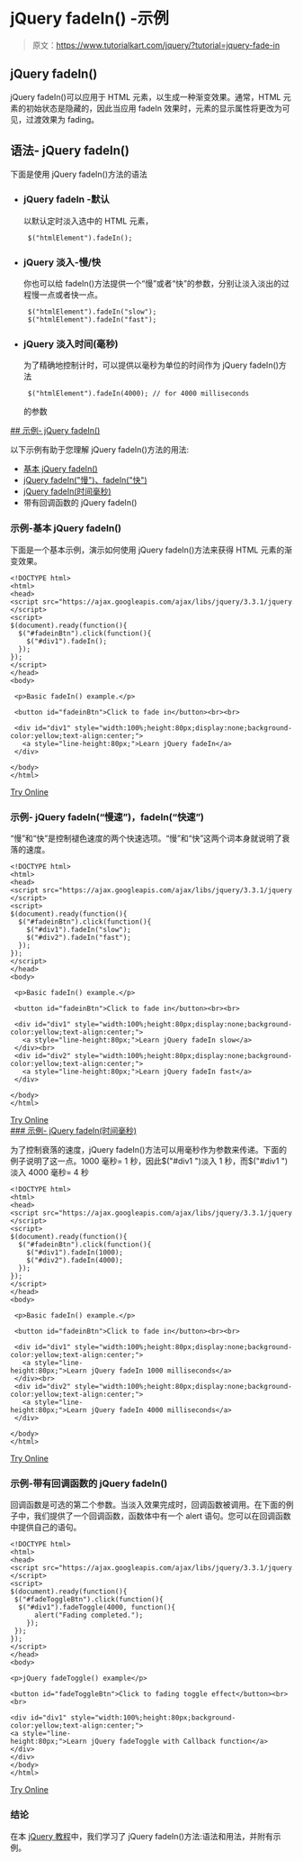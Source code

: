 # jQuery fadeIn() -示例

> 原文：<https://www.tutorialkart.com/jquery/?tutorial=jquery-fade-in>

## jQuery fadeIn()

jQuery fadeIn()可以应用于 HTML 元素，以生成一种渐变效果。通常，HTML 元素的初始状态是隐藏的，因此当应用 fadeIn 效果时，元素的显示属性将更改为可见，过渡效果为 fading。

## 语法- jQuery fadeIn()

下面是使用 jQuery fadeIn()方法的语法

*   ### jQuery fadeIn -默认

    以默认定时淡入选中的 HTML 元素，

    ```
     $("htmlElement").fadeIn();
    ```

*   ### jQuery 淡入-慢/快

    你也可以给 fadeIn()方法提供一个“慢”或者“快”的参数，分别让淡入淡出的过程慢一点或者快一点。

    ```
     $("htmlElement").fadeIn("slow");
     $("htmlElement").fadeIn("fast");
    ```

*   ### jQuery 淡入时间(毫秒)

    为了精确地控制计时，可以提供以毫秒为单位的时间作为 jQuery fadeIn()方法

    ```
     $("htmlElement").fadeIn(4000); // for 4000 milliseconds
    ```

    的参数

 <ins class="adsbygoogle" style="display:block" data-ad-client="ca-pub-8595878917823362" data-ad-slot="4118588382" data-ad-format="auto" data-full-width-responsive="true">## 示例- jQuery fadeIn()

以下示例有助于您理解 jQuery fadeIn()方法的用法:

*   [基本 jQuery fadeIn()](#example_1)
*   [jQuery fadeIn("慢")、fadeIn("快")](#example_2)
*   [jQuery fadeIn(时间毫秒)](#example_3)
*   带有回调函数的 jQuery fadeIn()

### 示例-基本 jQuery fadeIn()

下面是一个基本示例，演示如何使用 jQuery fadeIn()方法来获得 HTML 元素的渐变效果。

```
<!DOCTYPE html>
<html>
<head>
<script src="https://ajax.googleapis.com/ajax/libs/jquery/3.3.1/jquery.min.js"></script>
<script>
$(document).ready(function(){
  $("#fadeinBtn").click(function(){
    $("#div1").fadeIn();
  });
});
</script>
</head>
<body>

 <p>Basic fadeIn() example.</p>

 <button id="fadeinBtn">Click to fade in</button><br><br>

 <div id="div1" style="width:100%;height:80px;display:none;background-color:yellow;text-align:center;">
   <a style="line-height:80px;">Learn jQuery fadeIn</a>
 </div>

</body>
</html>

```

[Try Online](https://www.tutorialkart.com/try-jquery-online.php/?example=jquery-fade-in-1)

### 示例- jQuery fadeIn(“慢速”)，fadeIn(“快速”)

“慢”和“快”是控制褪色速度的两个快速选项。“慢”和“快”这两个词本身就说明了衰落的速度。

```
<!DOCTYPE html>
<html>
<head>
<script src="https://ajax.googleapis.com/ajax/libs/jquery/3.3.1/jquery.min.js"></script>
<script>
$(document).ready(function(){
  $("#fadeinBtn").click(function(){
    $("#div1").fadeIn("slow");
    $("#div2").fadeIn("fast");
  });
});
</script>
</head>
<body>

 <p>Basic fadeIn() example.</p>

 <button id="fadeinBtn">Click to fade in</button><br><br>

 <div id="div1" style="width:100%;height:80px;display:none;background-color:yellow;text-align:center;">
   <a style="line-height:80px;">Learn jQuery fadeIn slow</a>
 </div><br>
 <div id="div2" style="width:100%;height:80px;display:none;background-color:yellow;text-align:center;">
   <a style="line-height:80px;">Learn jQuery fadeIn fast</a>
 </div>

</body>
</html>

```

[Try Online](https://www.tutorialkart.com/try-jquery-online.php/?example=jquery-fade-in-2) <ins class="adsbygoogle" style="display:block" data-ad-client="ca-pub-8595878917823362" data-ad-slot="4118588382" data-ad-format="auto" data-full-width-responsive="true">### 示例- jQuery fadeIn(时间毫秒)

为了控制衰落的速度，jQuery fadeIn()方法可以用毫秒作为参数来传递。下面的例子说明了这一点。1000 毫秒= 1 秒，因此$("#div1 ")淡入 1 秒，而$("#div1 ")淡入 4000 毫秒= 4 秒

```
<!DOCTYPE html>
<html>
<head>
<script src="https://ajax.googleapis.com/ajax/libs/jquery/3.3.1/jquery.min.js"></script>
<script>
$(document).ready(function(){
  $("#fadeinBtn").click(function(){
    $("#div1").fadeIn(1000);
    $("#div2").fadeIn(4000);
  });
});
</script>
</head>
<body>

 <p>Basic fadeIn() example.</p>

 <button id="fadeinBtn">Click to fade in</button><br><br>

 <div id="div1" style="width:100%;height:80px;display:none;background-color:yellow;text-align:center;">
   <a style="line-height:80px;">Learn jQuery fadeIn 1000 milliseconds</a>
 </div><br>
 <div id="div2" style="width:100%;height:80px;display:none;background-color:yellow;text-align:center;">
   <a style="line-height:80px;">Learn jQuery fadeIn 4000 milliseconds</a>
 </div>

</body>
</html>

```

[Try Online](https://www.tutorialkart.com/try-jquery-online.php/?example=jquery-fade-in-3)

### 示例-带有回调函数的 jQuery fadeIn()

回调函数是可选的第二个参数。当淡入效果完成时，回调函数被调用。在下面的例子中，我们提供了一个回调函数，函数体中有一个 alert 语句。您可以在回调函数中提供自己的语句。

```
<!DOCTYPE html>
<html>
<head>
<script src="https://ajax.googleapis.com/ajax/libs/jquery/3.3.1/jquery.min.js"></script>
<script>
$(document).ready(function(){
 $("#fadeToggleBtn").click(function(){
  $("#div1").fadeToggle(4000, function(){
      alert("Fading completed.");
    });
 });
});
</script>
</head>
<body>

<p>jQuery fadeToggle() example</p>

<button id="fadeToggleBtn">Click to fading toggle effect</button><br><br>

<div id="div1" style="width:100%;height:80px;background-color:yellow;text-align:center;">
<a style="line-height:80px;">Learn jQuery fadeToggle with Callback function</a>
</div>
</div>
</body>
</html>
```

[Try Online](https://www.tutorialkart.com/try-jquery-online.php/?example=jquery-fade-in-4)</ins>

### 结论

在本 [jQuery 教程](https://www.tutorialkart.com/jquery/)中，我们学习了 jQuery fadeIn()方法:语法和用法，并附有示例。</ins>